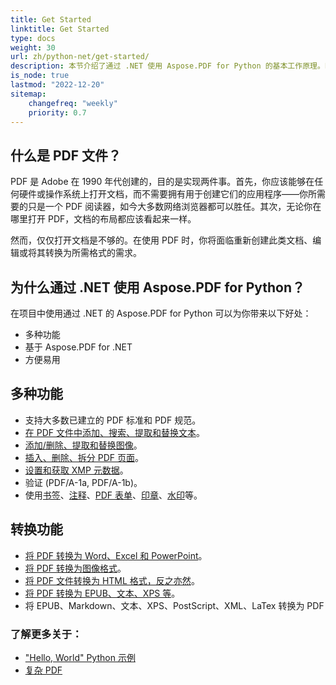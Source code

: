 ```yaml
---
title: Get Started 
linktitle: Get Started
type: docs
weight: 30
url: zh/python-net/get-started/
description: 本节介绍了通过 .NET 使用 Aspose.PDF for Python 的基本工作原理。Python 库支持多种功能。
is_node: true
lastmod: "2022-12-20"   
sitemap:
    changefreq: "weekly"
    priority: 0.7
---
```


## 什么是 PDF 文件？

PDF 是 Adobe 在 1990 年代创建的，目的是实现两件事。首先，你应该能够在任何硬件或操作系统上打开文档，而不需要拥有用于创建它们的应用程序——你所需要的只是一个 PDF 阅读器，如今大多数网络浏览器都可以胜任。其次，无论你在哪里打开 PDF，文档的布局都应该看起来一样。

然而，仅仅打开文档是不够的。在使用 PDF 时，你将面临重新创建此类文档、编辑或将其转换为所需格式的需求。

## 为什么通过 .NET 使用 Aspose.PDF for Python？

在项目中使用通过 .NET 的 Aspose.PDF for Python 可以为你带来以下好处：

- 多种功能
- 基于 Aspose.PDF for .NET
- 方便易用

## 多种功能

- 支持大多数已建立的 PDF 标准和 PDF 规范。
- [在 PDF 文件中添加、搜索、提取和替换文本]()。
- [添加/删除、提取和替换图像]()。
- [插入、删除、拆分 PDF 页面]()。
- [设置和获取 XMP 元数据]()。
- 验证 (PDF/A-1a, PDF/A-1b)。
- 使用[书签]()、[注释]()、[PDF 表单]()、[印章]()、[水印]()等。

## 转换功能

- [将 PDF 转换为 Word、Excel 和 PowerPoint](/pdf/python-net/convert-pdf-to-word/)。
- [将 PDF 转换为图像格式](/pdf/python-net/convert-pdf-to-images-format/)。
- [将 PDF 文件转换为 HTML 格式，反之亦然](/pdf//python-net/convert-pdf-to-html/)。
- [将 PDF 转换为 EPUB、文本、XPS 等](/pdf/python-net/convert-pdf-to-other-files/)。
- 将 EPUB、Markdown、文本、XPS、PostScript、XML、LaTex 转换为 PDF

### 了解更多关于：

- ["Hello, World" Python 示例](/pdf/python-net/hello-world-example/)
- [复杂 PDF](/pdf/python-net/complex-pdf-example/)